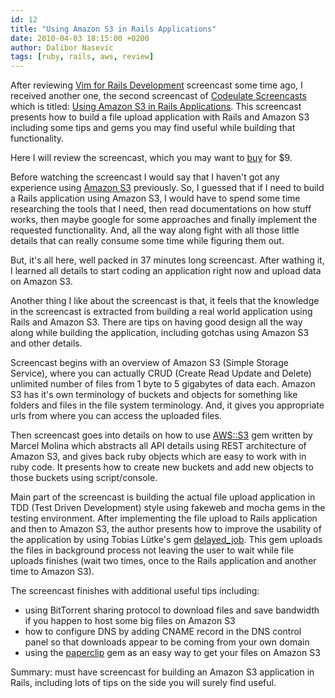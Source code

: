 ```yaml
---
id: 12
title: "Using Amazon S3 in Rails Applications"
date: 2010-04-03 18:15:00 +0200
author: Dalibor Nasevic
tags: [ruby, rails, aws, review]
---
```


After reviewing [Vim for Rails Development](http://www.codeulatescreencasts.com/products/vim-for-rails-developers "Vim for Rails Development Screencast") screencast some time ago, I received another one, the second screencast of [Codeulate Screencasts](http://www.codeulatescreencasts.com/ "Codeulate Screencasts") which is titled: [Using Amazon S3 in Rails Applications](http://www.codeulatescreencasts.com/products/build-an-app-with-rails-and-s3 "Using Amazon S3 in Rails Applications"). This screencast presents how to build a file upload application with Rails and Amazon S3 including some tips and gems you may find useful while building that functionality.

Here I will review the screencast, which you may want to [buy](http://www.codeulatescreencasts.com/products/build-an-app-with-rails-and-s3 "Buy screencast") for $9.

Before watching the screencast I would say that I haven't got any experience using [Amazon S3](http://aws.amazon.com/s3/ "Amazon S3") previously. So, I guessed that if I need to build a Rails application using Amazon S3, I would have to spend some time researching the tools that I need, then read documentations on how stuff works, then maybe google for some approaches and finally implement the requested functionality. And, all the way along fight with all those little details that can really consume some time while figuring them out.

But, it's all here, well packed in 37 minutes long screencast. After wathing it, I learned all details to start coding an application right now and upload data on Amazon S3.

Another thing I like about the screencast is that, it feels that the knowledge in the screencast is extracted from building a real world application using Rails and Amazon S3. There are tips on having good design all the way along while building the application, including gotchas using Amazon S3 and other details.

Screencast begins with an overview of Amazon S3 (Simple Storage Service), where you can actually CRUD (Create Read Update and Delete) unlimited number of files from 1 byte to 5 gigabytes of data each. Amazon S3 has it's own terminology of buckets and objects for something like folders and files in the file system terminology. And, it gives you appropriate urls from where you can access the uploaded files.

Then screencast goes into details on how to use [AWS::S3](http://amazon.rubyforge.org/ "AWS::S3 gem") gem written by Marcel Molina which abstracts all API details using REST architecture of Amazon S3, and gives back ruby objects which are easy to work with in ruby code. It presents how to create new buckets and add new objects to those buckets using script/console.

Main part of the screencast is building the actual file upload application in TDD (Test Driven Development) style using fakeweb and mocha gems in the testing environment. After implementing the file upload to Rails application and then to Amazon S3, the author presents how to improve the usability of the application by using Tobias Lütke's gem [delayed\_job](http://github.com/tobi/delayed_job "delayed\_job gem"). This gem uploads the files in background process not leaving the user to wait while file uploads finishes (wait two times, once to the Rails application and another time to Amazon S3).

The screencast finishes with additional useful tips including:

- using BitTorrent sharing protocol to download files and save bandwidth if you happen to host some big files on Amazon S3 
- how to configure DNS by adding CNAME record in the DNS control panel so that downloads appear to be coming from your own domain
- using the [paperclip](http://github.com/thoughtbot/paperclip "paperclip gem") gem as an easy way to get your files on Amazon S3

Summary: must have screencast for building an Amazon S3 application in Rails, including lots of tips on the side you will surely find useful.
